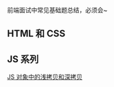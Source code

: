 前端面试中常见基础题总结，必须会~

## HTML 和 CSS

## JS 系列

[JS 对象中的浅拷贝和深拷贝](https://www.inoob.xyz/posts/7777e26c/)
